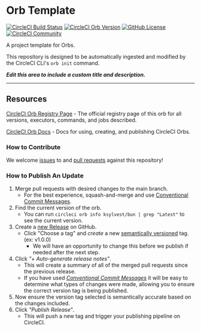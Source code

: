 # Orb Template


[![CircleCI Build Status](https://circleci.com/gh/ksylvest/bun-orb.svg?style=shield "CircleCI Build Status")](https://circleci.com/gh/ksylvest/bun-orb) [![CircleCI Orb Version](https://badges.circleci.com/orbs/ksylvest/bun.svg)](https://circleci.com/developer/orbs/orb/ksylvest/bun) [![GitHub License](https://img.shields.io/badge/license-MIT-lightgrey.svg)](https://raw.githubusercontent.com/ksylvest/bun-orb/master/LICENSE) [![CircleCI Community](https://img.shields.io/badge/community-CircleCI%20Discuss-343434.svg)](https://discuss.circleci.com/c/ecosystem/orbs)



A project template for Orbs.

This repository is designed to be automatically ingested and modified by the CircleCI CLI's `orb init` command.

_**Edit this area to include a custom title and description.**_

---

## Resources

[CircleCI Orb Registry Page](https://circleci.com/developer/orbs/orb/ksylvest/bun) - The official registry page of this orb for all versions, executors, commands, and jobs described.

[CircleCI Orb Docs](https://circleci.com/docs/orb-intro/#section=configuration) - Docs for using, creating, and publishing CircleCI Orbs.

### How to Contribute

We welcome [issues](https://github.com/ksylvest/bun-orb/issues) to and [pull requests](https://github.com/ksylvest/bun-orb/pulls) against this repository!

### How to Publish An Update
1. Merge pull requests with desired changes to the main branch.
    - For the best experience, squash-and-merge and use [Conventional Commit Messages](https://conventionalcommits.org/).
2. Find the current version of the orb.
    - You can run `circleci orb info ksylvest/bun | grep "Latest"` to see the current version.
3. Create a [new Release](https://github.com/ksylvest/bun-orb/releases/new) on GitHub.
    - Click "Choose a tag" and _create_ a new [semantically versioned](http://semver.org/) tag. (ex: v1.0.0)
      - We will have an opportunity to change this before we publish if needed after the next step.
4.  Click _"+ Auto-generate release notes"_.
    - This will create a summary of all of the merged pull requests since the previous release.
    - If you have used _[Conventional Commit Messages](https://conventionalcommits.org/)_ it will be easy to determine what types of changes were made, allowing you to ensure the correct version tag is being published.
5. Now ensure the version tag selected is semantically accurate based on the changes included.
6. Click _"Publish Release"_.
    - This will push a new tag and trigger your publishing pipeline on CircleCI.